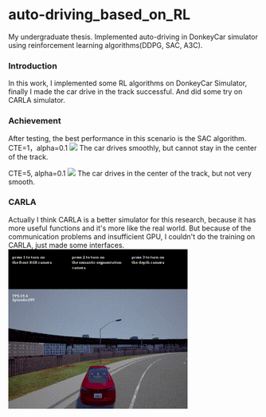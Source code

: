 # auto-driving_based_on_RL
My undergraduate thesis. Implemented auto-driving in DonkeyCar simulator using reinforcement learning algorithms(DDPG, SAC, A3C).

### Introduction ###
In this work, I implemented some RL algorithms on DonkeyCar Simulator, finally I made the car drive in the track successful.
And did some try on CARLA simulator.

### Achievement ###
After testing, the best performance in this scenario is the SAC algorithm.
CTE=1，alpha=0.1
![](./Assets/gifs/CTE=1.gif)
The car drives smoothly, but cannot stay in the center of the track.


CTE=5, alpha=0.1
![](./Assets/gifs/CTE=5.gif)
The car drives in the center of the track, but not very smooth.

### CARLA ###
Actually I think CARLA is a better simulator for this research, because it has more useful functions and it's more like the real world. But because of the communication problems and insufficient GPU, I couldn't do the training on CARLA, just made some interfaces.
![](./Assets/gifs/CARLA.gif)

